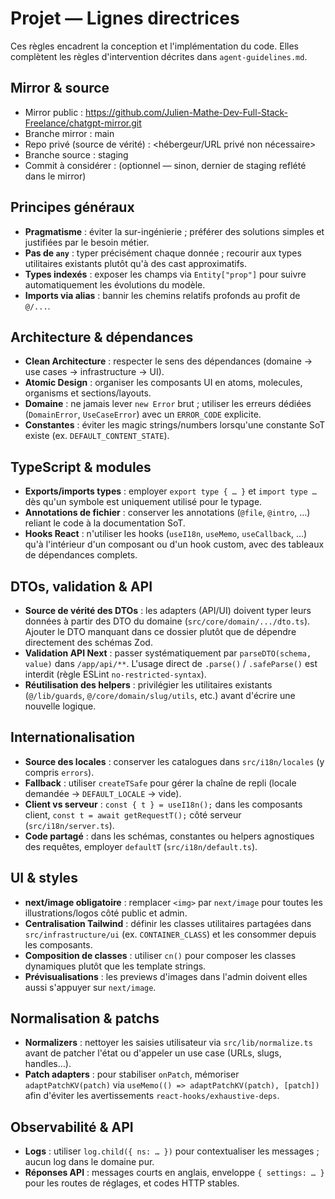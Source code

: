 # Projet — Lignes directrices

Ces règles encadrent la conception et l'implémentation du code. Elles complètent les règles d'intervention décrites dans `agent-guidelines.md`.

## Mirror & source

- Mirror public : https://github.com/Julien-Mathe-Dev-Full-Stack-Freelance/chatgpt-mirror.git
- Branche mirror : main
- Repo privé (source de vérité) : <hébergeur/URL privé non nécessaire>
- Branche source : staging
- Commit à considérer : <SHA> (optionnel — sinon, dernier de staging reflété dans le mirror)

## Principes généraux

- **Pragmatisme** : éviter la sur-ingénierie ; préférer des solutions simples et justifiées par le besoin métier.
- **Pas de `any`** : typer précisément chaque donnée ; recourir aux types utilitaires existants plutôt qu'à des cast approximatifs.
- **Types indexés** : exposer les champs via `Entity["prop"]` pour suivre automatiquement les évolutions du modèle.
- **Imports via alias** : bannir les chemins relatifs profonds au profit de `@/...`.

## Architecture & dépendances

- **Clean Architecture** : respecter le sens des dépendances (domaine → use cases → infrastructure → UI).
- **Atomic Design** : organiser les composants UI en atoms, molecules, organisms et sections/layouts.
- **Domaine** : ne jamais lever `new Error` brut ; utiliser les erreurs dédiées (`DomainError`, `UseCaseError`) avec un `ERROR_CODE` explicite.
- **Constantes** : éviter les magic strings/numbers lorsqu'une constante SoT existe (ex. `DEFAULT_CONTENT_STATE`).

## TypeScript & modules

- **Exports/imports types** : employer `export type { … }` et `import type …` dès qu'un symbole est uniquement utilisé pour le typage.
- **Annotations de fichier** : conserver les annotations (`@file`, `@intro`, …) reliant le code à la documentation SoT.
- **Hooks React** : n'utiliser les hooks (`useI18n`, `useMemo`, `useCallback`, …) qu'à l'intérieur d'un composant ou d'un hook custom, avec des tableaux de dépendances complets.

## DTOs, validation & API

- **Source de vérité des DTOs** : les adapters (API/UI) doivent typer leurs données à partir des DTO du domaine (`src/core/domain/.../dto.ts`). Ajouter le DTO manquant dans ce dossier plutôt que de dépendre directement des schémas Zod.
- **Validation API Next** : passer systématiquement par `parseDTO(schema, value)` dans `/app/api/**`. L'usage direct de `.parse()` / `.safeParse()` est interdit (règle ESLint `no-restricted-syntax`).
- **Réutilisation des helpers** : privilégier les utilitaires existants (`@/lib/guards`, `@/core/domain/slug/utils`, etc.) avant d'écrire une nouvelle logique.

## Internationalisation

- **Source des locales** : conserver les catalogues dans `src/i18n/locales` (y compris `errors`).
- **Fallback** : utiliser `createTSafe` pour gérer la chaîne de repli (locale demandée → `DEFAULT_LOCALE` → vide).
- **Client vs serveur** : `const { t } = useI18n();` dans les composants client, `const t = await getRequestT();` côté serveur (`src/i18n/server.ts`).
- **Code partagé** : dans les schémas, constantes ou helpers agnostiques des requêtes, employer `defaultT` (`src/i18n/default.ts`).

## UI & styles

- **next/image obligatoire** : remplacer `<img>` par `next/image` pour toutes les illustrations/logos côté public et admin.
- **Centralisation Tailwind** : définir les classes utilitaires partagées dans `src/infrastructure/ui` (ex. `CONTAINER_CLASS`) et les consommer depuis les composants.
- **Composition de classes** : utiliser `cn()` pour composer les classes dynamiques plutôt que les template strings.
- **Prévisualisations** : les previews d'images dans l'admin doivent elles aussi s'appuyer sur `next/image`.

## Normalisation & patchs

- **Normalizers** : nettoyer les saisies utilisateur via `src/lib/normalize.ts` avant de patcher l'état ou d'appeler un use case (URLs, slugs, handles…).
- **Patch adapters** : pour stabiliser `onPatch`, mémoriser `adaptPatchKV(patch)` via `useMemo(() => adaptPatchKV(patch), [patch])` afin d'éviter les avertissements `react-hooks/exhaustive-deps`.

## Observabilité & API

- **Logs** : utiliser `log.child({ ns: … })` pour contextualiser les messages ; aucun log dans le domaine pur.
- **Réponses API** : messages courts en anglais, enveloppe `{ settings: … }` pour les routes de réglages, et codes HTTP stables.
